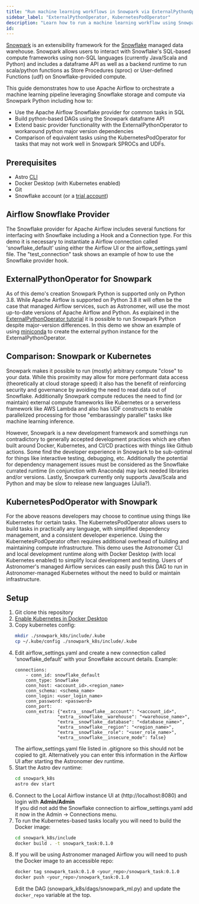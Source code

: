 ```yaml
---
title: "Run machine learning workflows in Snowpark via ExternalPythonOperator and/or KubernetesPodOperator"
sidebar_label: "ExternalPythonOperator, KubernetesPodOperator"
description: "Learn how to run a machine learning workflow using Snowpark dataframe API, stored procedures and user-defined functions as well as Kubernetes pods in Apache Airflow."
id: 
---
```


[Snowpark](https://docs.snowflake.com/en/developer-guide/snowpark/python/index.html) is an extensibility framework for the [Snowflake](https://www.snowflake.com/) managed data warehouse.  Snowpark allows users to interact with Snowflake's SQL-based compute frameworks using non-SQL languages (currently Java/Scala and Python) and includes a dataframe API as well as a backend runtime to run  scala/python functions as Store Procedures (sproc) or User-defined Functions (udf) on Snowflake-provided compute.

This guide demonstrates how to use Apache Airflow to orchestrate a machine learning pipeline leveraging Snowflake storage and compute via Snowpark Python including how to:  
  
- Use the Apache Airflow Snowflake provider for common tasks in SQL
- Build python-based DAGs using the Snowpark dataframe API
- Extend basic provider functionality with the ExternalPythonOperator to workaround python major version dependencies
- Comparison of equivalent tasks using the KubernetesPodOperator for tasks that may not work well in Snowpark SPROCs and UDFs.

## Prerequisites  
  
- Astro [CLI](https://docs.astronomer.io/astro/cli/get-started)
- Docker Desktop (with Kubernetes enabled)
- Git
- Snowflake account (or a [trial account](https://signup.snowflake.com/))

## Airflow Snowflake Provider  
  
The Snowflake provider for Apache Airflow includes several functions for interfacing with Snowflake including a Hook and a Connection type.  For this demo it is necessary to instantiate a Airflow connection called 'snowflake_default' using either the Airflow UI or the airflow_settings.yaml file.  The "test_connection" task shows an example of how to use the Snowflake provider hook.

## ExternalPythonOperator for Snowpark  
  
As of this demo's creation Snowpark Python is supported only on Python 3.8.  While Apache Airflow is supported on Python 3.8 it will often be the case that managed Airflow services, such as Astronomer, will use the most up-to-date versions of Apache Airflow and Python.  As explained in the [ExternalPythonOperator tutorial](https://github.com/astronomer/docs/blob/pythonvirtualenv-tutorial/learn/external-python-operator.md) it is possible to run Snowpark Python despite major-version differences.  In this demo we show an example of using [miniconda](https://docs.conda.io/en/latest/miniconda.html) to create the external python instance for the ExternalPythonOperator.

## Comparison: Snowpark or Kubernetes  
  
Snowpark makes it possible to run (mostly) arbitrary compute "close" to your data.  While this proximity may allow for more performant data access (theoretically at cloud storage speed) it also has the benefit of reinforcing security and governance by avoiding the need to read data out of Snowflake.  Additionally Snowpark compute reduces the need to find (or maintain) external compute frameworks like Kubernetes or a serverless framework like AWS Lambda and also has UDF constructs to enable parallelized processing for those "embarassingly parallel" tasks like machine learning inference.

However, Snowpark is a new development framework and somethings run contradictory to generally accepted development practices which are often built around Docker, Kubernetes, and CI/CD practices with things like Github actions.  Some find the developer experience in Snowpark to be sub-optimal for things like interactive testing, debugging, etc.  Additionally the potential for dependency management issues must be considered as the Snowflake currated runtime (in conjunction with Anaconda) may lack needed libraries and/or versions.  Lastly, Snowpark currently only supports Java/Scala and Python and may be slow to release new languages (Julia?).

## KubernetesPodOperator with Snowpark  
  
For the above reasons developers may choose to continue using things like Kubernetes for certain tasks. The KubernetesPodOperator allows users to build tasks in practically any language, with simplified dependency management, and a consistent developer experience.  Using the KubernetesPodOperator often requires additional overhead of building and maintaining compute infrastructure.  This demo uses the Astronomer CLI and local development runtime along with Docker Desktop (with local Kubernetes enabled) to simplify local development and testing.  Users of Astronomer's managed Airflow services can easily push this DAG to run in Astronomer-managed Kubernetes without the need to build or maintain infrastructure.

## Setup  
  
1. Git clone this repository
2. [Enable Kubernetes in Docker Desktop](https://docs.docker.com/desktop/kubernetes/)
3. Copy kubernetes config:  
    ```sh
    mkdir ./snowpark_k8s/include/.kube
    cp ~/.kube/config ./snowpark_k8s/include/.kube
    ```
4. Edit airflow_settings.yaml and create a new connection called 'snowflake_default' with your Snowflake account details.  Example:  
    ```text
    connections:
        - conn_id: snowflake_default
        conn_type: Snowflake
        conn_host: <account_id>.<region_name>
        conn_schema: <schema_name>
        conn_login: <user_login_name>
        conn_password: <password>
        conn_port:
        conn_extra: {"extra__snowflake__account": "<account_id>", 
                    "extra__snowflake__warehouse": "<warehouse_name>", 
                    "extra__snowflake__database": "<database_name>", 
                    "extra__snowflake__region": "<region_name>", 
                    "extra__snowflake__role": "<user_role_name>", 
                    "extra__snowflake__insecure_mode": false}
    ```  
    The airflow_settings.yaml file listed in .gitignore so this should not be copied to git.  Alternatively you can enter this information in the Airflow UI after starting the Astronomer dev runtime.
5. Start the Astro dev runtime:  
    ```sh
    cd snowpark_k8s
    astro dev start
    ```  
6. Connect to the Local Airflow instance UI at (http://localhost:8080) and login with **Admin/Admin**  
    If you did not add the Snowflake connection to airflow_settings.yaml add it now in the Admin -> Connections menu.  
7. To run the Kubernetes-based tasks locally you will need to build the Docker image:  
    ```sh
    cd snowpark_k8s/include
    docker build . -t snowpark_task:0.1.0
    ```
8. If you will be using Astronomer managed Airflow you will need to push the Docker image to an accessible repo:
    ```sh
    docker tag snowpark_task:0.1.0 <your_repo>/snowpark_task:0.1.0 
    docker push <your_repo>/snowpark_task:0.1.0
    ```  
    Edit the DAG \(snowpark_k8s/dags/snowpark_ml.py\) and update the `docker_repo` variable at the top.